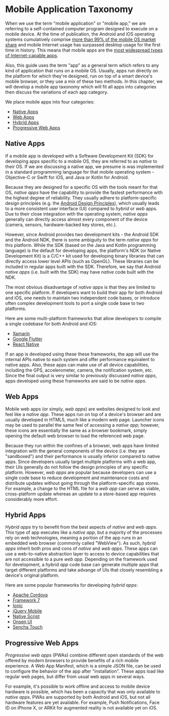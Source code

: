 # Mobile Application Taxonomy

When we use the term "mobile application" or "mobile app," we are referring to a self-contained computer program designed to execute on a mobile device. At the time of publication, the Android and iOS operating systems cumulatively comprise [more than 99% of the mobile OS market share](https://www.idc.com/promo/smartphone-market-share/os) and mobile Internet usage has surpassed desktop usage for the first time in history. This means that mobile apps are the [most widespread types of Internet-capable apps](https://www.idc.com/promo/smartphone-market-share/os).

Also, this guide uses the term "app" as a general term which refers to any kind of application that runs on a mobile OS. Usually, apps run directly on the platform for which they're designed, run on top of a smart device's mobile browser, or they use a mix of these two methods. In this chapter, we will develop a mobile app taxonomy which will fit all apps into categories then discuss the variations of each app category.

We place mobile apps into four categories:

- [Native Apps](#native-apps)
- [Web Apps](#web-apps)
- [Hybrid Apps](#hybrid-apps)
- [Progressive Web Apps](#progressive-web-apps)

## Native Apps

If a mobile app is developed with a Software Development Kit (SDK) for developing apps specific to a mobile OS, they are referred to as _native_ to their OS. If we are discussing a native app, we presume is was implemented in a standard programming language for that mobile operating system - Objective-C or Swift for iOS, and Java or Kotlin for Android.

Because they are designed for a specific OS with the tools meant for that OS, _native apps_ have the capability to provide the fastest performance with the highest degree of reliability. They usually adhere to platform-specific design principles (e.g. the [Android Design Principles](https://developer.android.com/design "Android Design Principles")), which usually leads to a more consistent user interface (UI) compared to _hybrid_ or _web_ apps. Due to their close integration with the operating system, _native apps_ generally can directly access almost every component of the device (camera, sensors, hardware-backed key stores, etc.).

However, since Android provides two development kits - the Android SDK and the Android NDK, there is some ambiguity to the term _native apps_ for this platform. While the SDK (based on the Java and Kotlin programming language) is the default for developing apps, the platform's NDK (or Native Development Kit) is a C/C++ kit used for developing binary libraries that can directly access lower level APIs (such as OpenGL). These libraries can be included in regular apps built with the SDK. Therefore, we say that Android _native apps_ (i.e. built with the SDK) may have _native_ code built with the NDK.

The most obvious disadvantage of _native apps_ is that they are limited to one specific platform. If developers want to build their app for both Android and iOS, one needs to maintain two independent code bases, or introduce often complex development tools to port a single code base to two platforms.

Here are some multi-platform frameworks that allow developers to compile a single codebase for both Android and iOS:

- [Xamarin](https://dotnet.microsoft.com/apps/xamarin "Xamarin")
- [Google Flutter](https://flutter.dev/ "Google Flutter")
- [React Native](https://reactnative.dev/ "React Native")

If an app is developed using these these frameworks, the app will use the internal APIs native to each system and offer performance equivalent to native apps. Also, these apps can make use of all device capabilities, including the GPS, accelerometer, camera, the notification system, etc. Since the final output is very similar to previously discussed _native apps_, apps developed using these frameworks are said to be _native apps_.

## Web Apps

Mobile web apps (or simply, _web apps_) are websites designed to look and feel like a _native app_. These apps run on top of a device's browser and are usually developed in HTML5, much like a modern web page. Launcher icons may be used to parallel the same feel of accessing a _native app_; however, these icons are essentially the same as a browser bookmark, simply opening the default web browser to load the referenced web page.

Because they run within the confines of a browser, web apps have limited integration with the general components of the device (i.e. they are "sandboxed") and their performance is usually inferior compared to native apps. Since developers usually target multiple platforms with a web app, their UIs generally do not follow the design principles of any specific platform. However, _web apps_ are popular because developers can use a single code base to reduce development and maintenance costs and distribute updates without going through the platform-specific app stores. For example, a change to the HTML file for a _web app_ can serve as viable, cross-platform update whereas an update to a store-based app requires considerably more effort.

## Hybrid Apps

_Hybrid apps_ try to benefit from the best aspects of _native_ and _web apps_. This type of app executes like a _native app_, but a majority of the processes rely on web technologies, meaning a portion of the app runs in an embedded web browser (commonly called "WebView"). As such, _hybrid apps_ inherit both pros and cons of _native_ and _web apps_. These apps can use a web-to-native abstraction layer to access to device capabilities that are not accessible to a pure _web app_. Depending on the framework used for development, a _hybrid app_ code base can generate multiple apps that target different platforms and take advange of UIs that closely resembling a device's original platform.

Here are some popular frameworks for developing _hybrid apps_:

- [Apache Cordova](https://cordova.apache.org/ "Apache Cordova")
- [Framework 7](https://framework7.io/ "Framework 7")
- [Ionic](https://ionicframework.com/ "Ionic")
- [jQuery Mobile](https://jquerymobile.com/ "jQuery Mobile")
- [Native Script](https://www.nativescript.org/ "Native Script")
- [Onsen UI](https://onsen.io/ "Onsen UI")
- [Sencha Touch](https://www.sencha.com/products/touch/ "Sencha Touch")

## Progressive Web Apps

_Progressive web apps_ (PWAs) combine different open standards of the web offered by modern browsers to provide benefits of a rich mobile experience. A Web App Manifest, which is a simple JSON file, can be used to configure the behavior of the app after "installation". These apps load like regular web pages, but differ from usual web apps in several ways.

For example, it's possible to work offline and access to mobile device hardware is possible, which has been a capacity that was only available to _native apps_. PWAs are supported by both Android and iOS, but not all hardware features are yet available. For example, Push Notifications, Face ID on iPhone X, or ARKit for augmented reality is not available yet on iOS.
